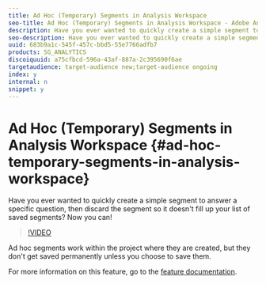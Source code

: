 ```yaml
---
title: Ad Hoc (Temporary) Segments in Analysis Workspace
seo-title: Ad Hoc (Temporary) Segments in Analysis Workspace - Adobe Analytics
description: Have you ever wanted to quickly create a simple segment to answer a specific question, then discard the segment so it doesn't fill up your list of saved segments? Now you can!
seo-description: Have you ever wanted to quickly create a simple segment to answer a specific question, then discard the segment so it doesn't fill up your list of saved segments? Now you can! - Adobe Analytics
uuid: 683b9a1c-545f-457c-bbd5-55e7766adfb7
products: SG_ANALYTICS
discoiquuid: a75cfbcd-596a-43af-887a-2c395690f6ae
targetaudience: target-audience new;target-audience ongoing
index: y
internal: n
snippet: y
---
```


# Ad Hoc (Temporary) Segments in Analysis Workspace {#ad-hoc-temporary-segments-in-analysis-workspace}

Have you ever wanted to quickly create a simple segment to answer a specific question, then discard the segment so it doesn't fill up your list of saved segments? Now you can!

>[!VIDEO](https://video.tv.adobe.com/v/23978/?quality=12)

Ad hoc segments work within the project where they are created, but they don't get saved permanently unless you choose to save them.

For more information on this feature, go to the [feature documentation](https://marketing.adobe.com/resources/help/en_US/analytics/analysis-workspace/t_freeform-project-segment.html).
